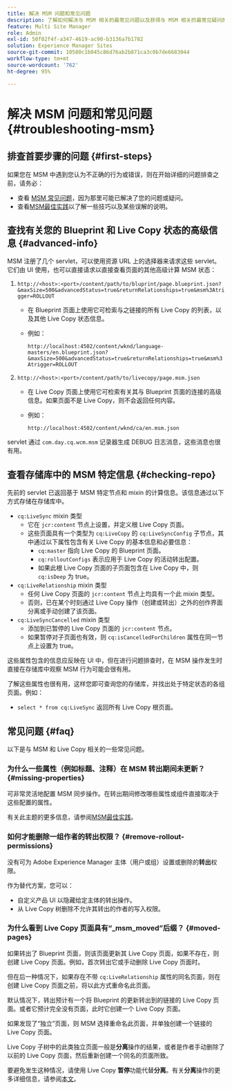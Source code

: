 ```yaml
---
title: 解决 MSM 问题和常见问题
description: 了解如何解决与 MSM 相关的最常见问题以及获得与 MSM 相关的最常见疑问的答案。
feature: Multi Site Manager
role: Admin
exl-id: 50f02f4f-a347-4619-ac90-b3136a7b1782
solution: Experience Manager Sites
source-git-commit: 10580c1b045c86d76ab2b871ca3c0b7de6683044
workflow-type: tm+mt
source-wordcount: '762'
ht-degree: 95%

---
```


# 解决 MSM 问题和常见问题 {#troubleshooting-msm}

## 排查首要步骤的问题 {#first-steps}

如果您在 MSM 中遇到您认为不正确的行为或错误，则在开始详细的问题排查之前，请务必：

* 查看 [MSM 常见问题](#faq)，因为那里可能已解决了您的问题或疑问。
* 查看[MSM最佳实践](best-practices.md)以了解一些技巧以及某些误解的说明。

## 查找有关您的 Blueprint 和 Live Copy 状态的高级信息 {#advanced-info}

MSM 注册了几个 servlet，可以使用资源 URL 上的选择器来请求这些 servlet。它们由 UI 使用，也可以直接请求以直接查看页面的其他高级计算 MSM 状态：

1. `http://<host>:<port>/content/path/to/bluprint/page.blueprint.json?&maxSize=500&advancedStatus=true&returnRelationships=true&msm%3Atrigger=ROLLOUT`
   * 在 Blueprint 页面上使用它可检索与之链接的所有 Live Copy 的列表，以及其他 Live Copy 状态信息。
   * 例如：

     `http://localhost:4502/content/wknd/language-masters/en.blueprint.json?&maxSize=500&advancedStatus=true&returnRelationships=true&msm%3Atrigger=ROLLOUT`

1. `http://<host>:<port>/content/path/to/livecopy/page.msm.json`
   * 在 Live Copy 页面上使用它可检索有关其与 Blueprint 页面的连接的高级信息。如果页面不是 Live Copy，则不会返回任何内容。
   * 例如：

     `http://localhost:4502/content/wknd/ca/en.msm.json`

servlet 通过 `com.day.cq.wcm.msm` 记录器生成 DEBUG 日志消息，这些消息也很有用。

## 查看存储库中的 MSM 特定信息 {#checking-repo}

先前的 servlet 已返回基于 MSM 特定节点和 mixin 的计算信息。该信息通过以下方式存储在存储库中。

* `cq:LiveSync` mixin 类型
   * 它在 `jcr:content` 节点上设置，并定义根 Live Copy 页面。
   * 这些页面具有一个类型为 `cq:LiveCopy` 的 `cq:LiveSyncConfig` 子节点，其中通过以下属性包含有关 Live Copy 的基本信息和必要信息：
      * `cq:master` 指向 Live Copy 的 Blueprint 页面。
      * `cq:rolloutConfigs` 表示应用于 Live Copy 的活动转出配置。
      * 如果此根 Live Copy 页面的子页面包含在 Live Copy 中，则 `cq:isDeep` 为 true。
* `cq:LiveRelationship` mixin 类型
   * 任何 Live Copy 页面的 `jcr:content` 节点上均具有一个此 mixin 类型。
   * 否则，已在某个时刻通过 Live Copy 操作（创建或转出）之外的创作界面分离或手动创建了该页面。
* `cq:LiveSyncCancelled` mixin 类型
   * 添加到已暂停的 Live Copy 页面的 `jcr:content` 节点。
   * 如果暂停对子页面也有效，则 `cq:isCancelledForChildren` 属性在同一节点上设置为 true。

这些属性包含的信息应反映在 UI 中，但在进行问题排查时，在 MSM 操作发生时直接在存储库中观察 MSM 行为可能会很有用。

了解这些属性也很有用，这样您即可查询您的存储库，并找出处于特定状态的各组页面。例如：

* `select * from cq:LiveSync` 返回所有 Live Copy 根页面。

## 常见问题 {#faq}

以下是与 MSM 和 Live Copy 相关的一些常见问题。

### 为什么一些属性（例如标题、注释）在 MSM 转出期间未更新？ {#missing-properties}

可非常灵活地配置 MSM 同步操作。在转出期间修改哪些属性或组件直接取决于这些配置的属性。

有关此主题的更多信息，请参阅[MSM最佳实践](best-practices.md)。

### 如何才能删除一组作者的转出权限？ {#remove-rollout-permissions}

没有可为 Adobe Experience Manager 主体（用户或组）设置或删除的&#x200B;**转出**&#x200B;权限。

作为替代方案，您可以：

* 自定义产品 UI 以隐藏给定主体的转出操作。
* 从 Live Copy 树删除不允许其转出的作者的写入权限。

### 为什么看到 Live Copy 页面具有“_msm_moved”后缀？ {#moved-pages}

如果转出了 Blueprint 页面，则该页面更新其 Live Copy 页面，如果不存在，则创建 Live Copy 页面。例如，首次转出它或手动删除 Live Copy 页面时。

但在后一种情况下，如果存在不带 `cq:LiveRelationship` 属性的同名页面，则在创建 Live Copy 页面之前，将以此方式重命名此页面。

默认情况下，转出预计有一个将 Blueprint 的更新转出到的链接的 Live Copy 页面。或者它预计完全没有页面，此时它创建一个 Live Copy 页面。

如果发现了“独立”页面，则 MSM 选择重命名此页面，并单独创建一个链接的 Live Copy 页面。

Live Copy 子树中的此类独立页面一般是&#x200B;**分离**&#x200B;操作的结果，或者是作者手动删除了以前的 Live Copy 页面，然后重新创建一个同名的页面所致。

要避免发生这种情况，请使用 Live Copy **暂停**&#x200B;功能代替&#x200B;**分离**。有关&#x200B;**分离**&#x200B;操作的更多详细信息，请参阅[本文](creating-live-copies.md)。
